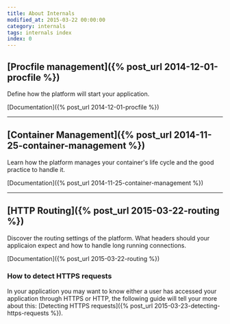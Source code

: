 ```yaml
---
title: About Internals
modified_at: 2015-03-22 00:00:00
category: internals
tags: internals index
index: 0
---
```


## [Procfile management]({% post_url 2014-12-01-procfile %})

Define how the platform will start your application.

[Documentation]({% post_url 2014-12-01-procfile %})

<hr>

## [Container Management]({% post_url 2014-11-25-container-management %})

Learn how the platform manages your container's life cycle and the good practice to handle it.

[Documentation]({% post_url 2014-11-25-container-management %})

<hr>

## [HTTP Routing]({% post_url 2015-03-22-routing %})

Discover the routing settings of the platform. What headers should your
applicaion expect and how to handle long running connections.

[Documentation]({% post_url 2015-03-22-routing %})

### How to detect HTTPS requests

In your application you may want to know either a user has accessed your
application through HTTPS or HTTP, the following guide will tell your more
about this: [Detecting HTTPS requests]({% post_url 2015-03-23-detecting-https-requests %}).

